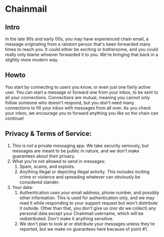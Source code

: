 # Chainmail

## Intro
In the late 90s and early 00s, you may have experienced chain email, a message originating from a random person that's been forwarded many times to reach you. It could either be exciting or bothersome, and you could really only blame whoever forwarded it to you. We're bringing that back in a slightly more modern way.

## Howto
You start by connecting to users you know, or even just one fairly active user. You can start a message or forward one from your inbox, to be sent to all your connections. Connections are mutual, meaning you cannot only follow someone who doesn't respond, but you don't need many connections to fill your inbox with messages from all over. As you check your inbox, we encourage you to forward anything you like so the chain can continue!

## Privacy & Terms of Service:
1. This is not a private messaging app. We take security seriously, but messages are meant to be public in nature, and we don't make guarantees about their privacy.
2. What you're not allowed to send in messages:
    1. Spam, scams, and exploits.
    2. Anything illegal or depicting illegal activity. This includes inciting crime or violence and spreading whatever can obviously be considered slander.
3. Your data:
    1. Authentication uses your email address, phone number, and possibly other information. This is used for authentication only, and we may read it while responding to your support request but won't distribute it outside. Other than that, you don't give us (nor do we collect) any personal data except your Chainmail username, which will be redistributed. Don't make it anything sensitive.
    2. We don't plan to look at or distribute your messages unless they're reported, but we make no guarantees here because of point #1.
